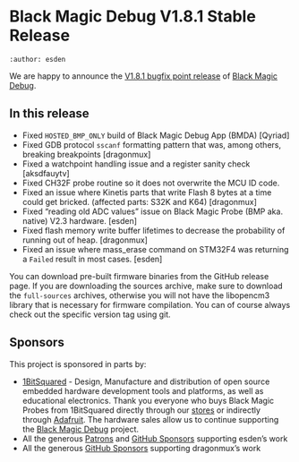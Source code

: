 # Black Magic Debug V1.8.1 Stable Release

```{post} July 13, 2022
:author: esden
```

We are happy to announce the [V1.8.1 bugfix point release](https://github.com/blackmagic-debug/blackmagic/releases/tag/v1.8.1) of [Black Magic Debug](https://black-magic.org).

## In this release

- Fixed `HOSTED_BMP_ONLY` build of Black Magic Debug App (BMDA) [Qyriad]
- Fixed GDB protocol `sscanf` formatting pattern that was, among others, breaking breakpoints [dragonmux]
- Fixed a watchpoint handling issue and a register sanity check [aksdfauytv]
- Fixed CH32F probe routine so it does not overwrite the MCU ID code.
- Fixed an issue where Kinetis parts that write Flash 8 bytes at a time could get bricked. (affected parts: S32K and K64) [dragonmux]
- Fixed “reading old ADC values” issue on Black Magic Probe (BMP aka. native) V2.3 hardware. [esden]
- Fixed flash memory write buffer lifetimes to decrease the probability of running out of heap. [dragonmux]
- Fixed an issue where mass_erase command on STM32F4 was returning a `Failed` result in most cases. [esden]

You can download pre-built firmware binaries from the GitHub release page. If you are downloading the sources archive, make sure to download the `full-sources` archives, otherwise you will not have the libopencm3 library that is necessary for firmware compilation. You can of course always check out the specific version tag using git.

## Sponsors

This project is sponsored in parts by:

- [1BitSquared](https://1bitsquared.com/) - Design, Manufacture and distribution of open source embedded hardware development tools and platforms, as well as educational electronics. Thank you everyone who buys Black Magic Probes from 1BitSquared directly through our [stores](https://1bitsquared.com/products/black-magic-probe) or indirectly through [Adafruit](https://www.adafruit.com/product/3839). The hardware sales allow us to continue supporting the [Black Magic Debug](https://black-magic.org) project.
- All the generous [Patrons](https://www.patreon.com/1bitsquared) and [GitHub Sponsors](https://github.com/sponsors/esden) supporting esden’s work
- All the generous [GitHub Sponsors](https://github.com/sponsors/dragonmux) supporting dragonmux’s work
